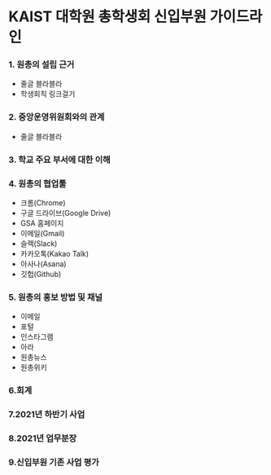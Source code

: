 KAIST 대학원 총학생회 신입부원 가이드라인
===
<!-- 되도록 링크로 빼고 내용에는 간소함을 유지할 것! -->
### 1. 원총의 설립 근거
  - 줄글 블라블라
  - 학생회칙 링크걸기
### 2. 중앙운영위원회와의 관계
  - 줄글 블라블라
### 3. 학교 주요 부서에 대한 이해
### 4. 원총의 협업툴
  - 크롬(Chrome)
  - 구글 드라이브(Google Drive)
  - GSA 홈페이지
  - 이메일(Gmail)
  - 슬랙(Slack)
  - 카카오톡(Kakao Talk)
  - 아사나(Asana)
  - 깃헙(Github)
### 5. 원총의 홍보 방법 및 채널
  - 이메일
  - 포털
  - 인스타그램
  - 아라
  - 원총뉴스
  - 원총위키
### 6.회계
### 7.2021년 하반기 사업
### 8.2021년 업무분장
### 9.신입부원 기존 사업 평가
